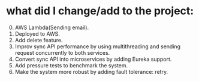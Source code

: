 # what did I change/add to the project:
0. AWS Lambda(Sending email).
1. Deployed to AWS.
2. Add delete feature.
3. Improv sync API performance by using multithreading and sending request concurrently to both services.
4. Convert sync API into microservices by adding Eureka support.
5. Add pressure tests to benchmark the system.
6. Make the system more robust by adding fault tolerance: retry.

